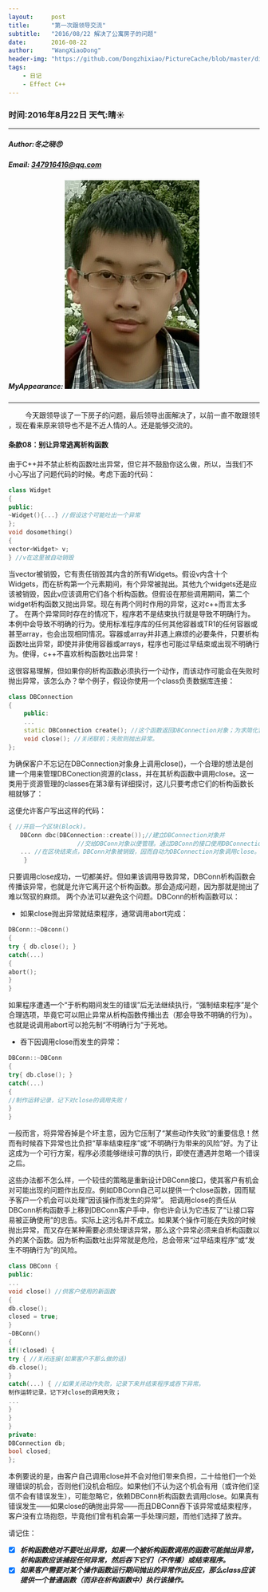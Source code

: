 ```yaml
---
layout:     post
title:      "第一次跟领导交流"
subtitle:   "2016/08/22 解决了公寓房子的问题"
date:       2016-08-22
author:     "WangXiaoDong"
header-img: "https://github.com/Dongzhixiao/PictureCache/blob/master/diaryPic/20160822.jpg?raw=true"
tags:
    - 日记
    - Effect C++
---
```


### 时间:2016年8月22日 天气:晴:sunny:
-----
#####   Author:冬之晓:angry:
#####   Email: 347916416@qq.com
#####   MyAppearance: ![MyAppearance](https://github.com/Dongzhixiao/PictureCache/raw/master/MyPicture.JPG "我的头像")
----------

<pre>
    今天跟领导谈了一下房子的问题，最后领导出面解决了，以前一直不敢跟领导说话
，现在看来原来领导也不是不近人情的人。还是能够交流的。
</pre>

#### 条款08：别让异常逃离析构函数

由于C++并不禁止析构函数吐出异常，但它并不鼓励你这么做，所以，当我们不小心写出了问题代码的时候。考虑下面的代码：

```C++
class Widget
{
public:
~Widget(){...} //假设这个可能吐出一个异常
};
void dosomething()
{
vector<Widget> v;
} //v在这里被自动销毁
```

当vector被销毁，它有责任销毁其内含的所有Widgets。假设v内含十个Widgets，而在析构第一个元素期间，有个异常被抛出。其他九个widgets还是应该被销毁，因此v应该调用它们各个析构函数。但假设在那些调用期间，第二个widget析构函数又抛出异常。现在有两个同时作用的异常，这对c++而言太多了。
在两个异常同时存在的情况下，程序若不是结束执行就是导致不明确行为。本例中会导致不明确的行为。使用标准程序库的任何其他容器或TR1的任何容器或甚至array，也会出现相同情况。容器或array并非遇上麻烦的必要条件，只要析构函数吐出异常，即使并非使用容器或arrays，程序也可能过早结束或出现不明确行为。使得，c++不喜欢析构函数吐出异常！

 这很容易理解，但如果你的析构函数必须执行一个动作，而该动作可能会在失败时抛出异常，该怎么办？举个例子，假设你使用一个class负责数据库连接：

```C++
class DBConnection
{ 
　　 public:
　　 ...
　　 static DBConnection create(); //这个函数返回DBConnection对象；为求简化暂略参数。
　　 void close(); //关闭联机；失败则抛出异常。
};
```

  为确保客户不忘记在DBConnection对象身上调用close()，一个合理的想法是创建一个用来管理DBConection资源的class，并在其析构函数中调用close。这一类用于资源管理的classes在第3章有详细探讨，这儿只要考虑它们的析构函数长相就够了：

这便允许客户写出这样的代码：

```C++
{ //开启一个区块(Block)。 
　　DBConn dbc(DBConnection::create());//建立DBConnection对象并
　　                //交给DBConn对象以便管理。通过DBConn的接口使用DBConnection对象。
　　... //在区块结束点，DBConn对象被销毁，因而自动为DBConnection对象调用close。
　　 }

```

 只要调用close成功，一切都美好。但如果该调用导致异常，DBConn析构函数会传播该异常，也就是允许它离开这个析构函数。那会造成问题，因为那就是抛出了难以驾驭的麻烦。
两个办法可以避免这个问题。DBConn的析构函数可以：
- 如果close抛出异常就结束程序，通常调用abort完成：

```C++
DBConn::~DBconn()
{
try { db.close(); }
catch(...)
{
abort();
}
}
```

如果程序遭遇一个“于析构期间发生的错误”后无法继续执行，“强制结束程序”是个合理选项，毕竟它可以阻止异常从析构函数传播出去（那会导致不明确的行为）。也就是说调用abort可以抢先制“不明确行为”于死地。

- 吞下因调用close而发生的异常：

```C++
DBConn::~DBConn
{
try{ db.close(); }
catch(...)
{
//制作运转记录，记下对close的调用失败！
}
}
```

一般而言，将异常吞掉是个坏主意，因为它压制了“某些动作失败”的重要信息！然而有时候吞下异常也比负担“草率结束程序”或“不明确行为带来的风险”好。为了让这成为一个可行方案，程序必须能够继续可靠的执行，即使在遭遇并忽略一个错误之后。

这些办法都不怎么样，一个较佳的策略是重新设计DBConn接口，使其客户有机会对可能出现的问题作出反应。例如DBConn自己可以提供一个close函数，因而赋予客户一个机会可以处理“因该操作而发生的异常”。
把调用close的责任从DBConn析构函数手上移到DBConn客户手中，你也许会认为它违反了“让接口容易被正确使用”的忠告。实际上这污名并不成立。如果某个操作可能在失败的时候抛出异常，而又存在某种需要必须处理该异常，那么这个异常必须来自析构函数以外的某个函数。因为析构函数吐出异常就是危险，总会带来“过早结束程序”或“发生不明确行为”的风险。

```C++
class DBConn {
public:
...
void close() //供客户使用的新函数
{
db.close();
closed = true;
}
~DBConn()
{
if(!closed) {
try { //关闭连接(如果客户不那么做的话)
db.close();
}
catch(...) { //如果关闭动作失败，记录下来并结束程序或吞下异常。
制作运转记录，记下对close的调用失败；
...
}
}
}
private:
DBConnection db;
bool closed;
}; 
```

本例要说的是，由客户自己调用close并不会对他们带来负担，二十给他们一个处理错误的机会，否则他们没机会相应。如果他们不认为这个机会有用（或许他们坚信不会有错误发生），可能忽略它，依赖DBConn析构函数去调用close。如果真有错误发生——如果close的确抛出异常——而且DBConn吞下该异常或结束程序，客户没有立场抱怨，毕竟他们曾有机会第一手处理问题，而他们选择了放弃。

请记住：

- [x] ***析构函数绝对不要吐出异常，如果一个被析构函数调用的函数可能抛出异常，析构函数应该捕捉任何异常，然后吞下它们（不传播）或结束程序。***
- [x] ***如果客户需要对某个操作函数运行期间抛出的异常作出反应，那么class应该提供一个普通函数（而非在析构函数中）执行该操作。***
